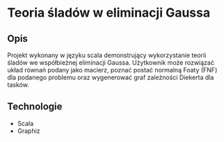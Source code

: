 # Teoria śladów w eliminacji Gaussa



## Opis

Projekt wykonany w języku scala demonstrujący wykorzystanie teorii śladów we współbieżnej eliminacji Gaussa. Użytkownik może rozwiązać układ równań podany jako macierz, poznać postać normalną Foaty (FNF) dla podanego problemu oraz wygenerować graf zależności Diekerta dla tasków.



## Technologie

* Scala
* Graphiz



